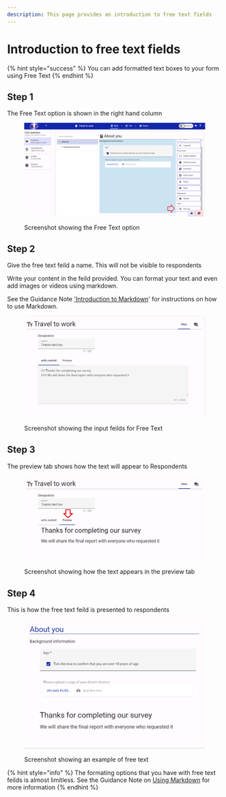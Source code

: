 ```yaml
---
description: This page provides an introduction to free text fields
---
```


# Introduction to free text fields

{% hint style="success" %}
You can add formatted text boxes to your form using Free Text
{% endhint %}

## Step 1

The Free Text option is shown in the right hand column

<figure><img src="../../../../.gitbook/assets/image (6) (1) (1) (1).png" alt=""><figcaption><p>Screenshot showing the Free Text option</p></figcaption></figure>

## Step 2

Give the free text feild a name. This will not be visible to respondents

Write your content in the feild provided. You can format your text and even add images or videos using markdown.

See the Guidance Note ['Introduction to Markdown](../introduction-to-markdown.md)' for instructions on how to use Markdown.

<figure><img src="../../../../.gitbook/assets/image (3) (1) (1) (1) (1) (1).png" alt=""><figcaption><p>Screenshot showing the input feilds for Free Text</p></figcaption></figure>

## Step 3

The preview tab shows how the text will appear to Respondents

<figure><img src="../../../../.gitbook/assets/image (4) (1) (1) (1) (1) (1).png" alt=""><figcaption><p>Screenshot showing how the text appears in the preview tab</p></figcaption></figure>

## Step 4

This is how the free text feild is presented to respondents

<figure><img src="../../../../.gitbook/assets/image (5) (1) (1) (1) (1) (1).png" alt=""><figcaption><p>Screenshot showing an example of free text </p></figcaption></figure>

{% hint style="info" %}
The formating options that you have with free text feilds is almost limitless.  See the Guidance Note on [Using Markdown](../introduction-to-markdown.md) for more information
{% endhint %}
